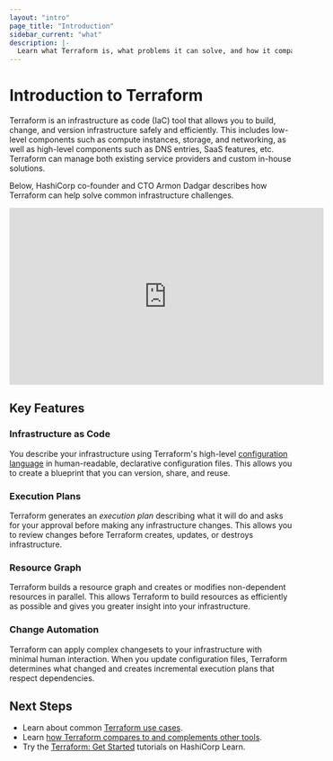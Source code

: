```yaml
---
layout: "intro"
page_title: "Introduction"
sidebar_current: "what"
description: |-
  Learn what Terraform is, what problems it can solve, and how it compares to existing software.
---
```


# Introduction to Terraform

Terraform is an infrastructure as code (IaC) tool that allows you to build, change, and version infrastructure safely and efficiently. This includes low-level components such as compute instances, storage, and networking, as well as high-level components such as DNS entries, SaaS features, etc. Terraform can manage both existing service providers and custom in-house solutions.

Below, HashiCorp co-founder and CTO Armon Dadgar describes how Terraform can help solve common infrastructure challenges.

<iframe src="https://www.youtube.com/embed/h970ZBgKINg" frameborder="0" allowfullscreen="true"  width="560" height="315" ></iframe>



## Key Features

### Infrastructure as Code

You describe your infrastructure using Terraform's high-level [configuration language](/docs/language/index.html) in human-readable, declarative configuration files. This allows you to create a blueprint that you can version, share, and reuse.

### Execution Plans

Terraform generates an _execution plan_ describing what it will do and asks for your approval before making any infrastructure changes. This allows you to review changes before Terraform creates, updates, or destroys infrastructure.

### Resource Graph

Terraform builds a resource graph and creates or modifies non-dependent resources in parallel. This allows Terraform to build resources as efficiently as possible and gives you greater insight into your infrastructure.

### Change Automation

Terraform can apply complex changesets to your infrastructure with minimal human interaction. When you update configuration files, Terraform determines what changed and creates incremental execution plans that respect dependencies.



## Next Steps

- Learn about common [Terraform use cases](/intro/use-cases.html).
- Learn [how Terraform compares to and complements other tools](/intro/vs/index.html).
- Try the [Terraform: Get Started](https://learn.hashicorp.com/collections/terraform/aws-get-started) tutorials on HashiCorp Learn.
